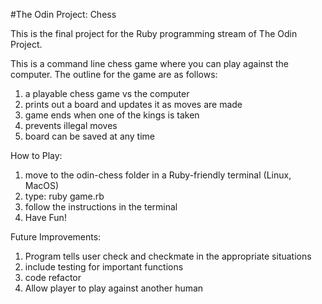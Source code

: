 #The Odin Project: Chess

This is the final project for the Ruby programming stream of The Odin Project. 

This is a command line chess game where you can play against the computer. The outline for the game are as follows:
1. a playable chess game vs the computer
2. prints out a board and updates it as moves are made
3. game ends when one of the kings is taken
4. prevents illegal moves
5. board can be saved at any time


How to Play:
1. move to the odin-chess folder in a Ruby-friendly terminal (Linux, MacOS)
2. type: ruby game.rb
3. follow the instructions in the terminal
4. Have Fun!






Future Improvements:
1. Program tells user check and checkmate in the appropriate situations
2. include testing for important functions
3. code refactor
4. Allow player to play against another human

